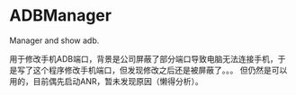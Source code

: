 # ADBManager
Manager and show adb.

用于修改手机ADB端口，背景是公司屏蔽了部分端口导致电脑无法连接手机，于是写了这个程序修改手机端口，但发现修改之后还是被屏蔽了。。。
但仍然是可以用的，目前偶先启动ANR，暂未发现原因（懒得分析）。
